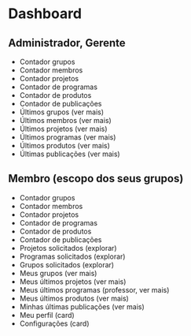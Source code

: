# Dashboard

## Administrador, Gerente

* Contador grupos
* Contador membros
* Contador projetos
* Contador de programas
* Contador de produtos
* Contador de publicações
* Últimos grupos (ver mais)
* Últimos membros (ver mais)
* Últimos projetos (ver mais)
* Últimos programas (ver mais)
* Últimos produtos (ver mais)
* Últimas publicações (ver mais)

## Membro (escopo dos seus grupos)

* Contador grupos
* Contador membros
* Contador projetos
* Contador de programas
* Contador de produtos
* Contador de publicações
* Projetos solicitados (explorar)
* Programas solicitados (explorar)
* Grupos solicitados (explorar)
* Meus grupos (ver mais)
* Meus últimos projetos (ver mais)
* Meus últimos programas (professor, ver mais)
* Meus últimos produtos (ver mais)
* Minhas últimas publicações (ver mais)
* Meu perfil (card)
* Configurações (card)
